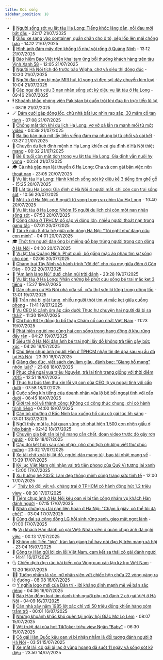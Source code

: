 ```yaml
---
title: Đời sống
sidebar_position: 18
---
```


<!-- dantri-doi-song:START -->
- 🥳 [Người sống sót vụ lật tàu Hạ Long: Tiếng khóc lặng dần, nỗi đau mới bắt đầu](https://dantri.com.vn/doi-song/nguoi-song-sot-vu-lat-tau-ha-long-tieng-khoc-lang-dan-noi-dau-moi-bat-dau-20250721154809896.htm) - 22:17 21/07/2025
- 🌁 [Giấu xe sang vào container, quấn chăn cho ô tô, xếp lốp lên mái chống bão](https://dantri.com.vn/doi-song/giau-xe-sang-vao-container-quan-chan-cho-o-to-xep-lop-len-mai-chong-bao-20250721203647526.htm) - 14:12 21/07/2025
- 👀 [Hình ảnh đám mây đen khổng lồ như vòi rồng ở Quảng Ninh](https://dantri.com.vn/doi-song/hinh-anh-dam-may-den-khong-lo-nhu-voi-rong-o-quang-ninh-20250721194927100.htm) - 13:12 21/07/2025
- 🐻 [Bảo hiểm Bảo Việt triển khai tạm ứng bồi thường khách hàng trên tàu Vịnh Xanh 58](https://dantri.com.vn/doi-song/bao-hiem-bao-viet-trien-khai-tam-ung-boi-thuong-khach-hang-tren-tau-vinh-xanh-58-20250721180916410.htm) - 12:05 21/07/2025
- 🦅 [Người Hà Nội tích đồ trước bão Wipha, chợ và siêu thị đông đúc](https://dantri.com.vn/doi-song/nguoi-ha-noi-tich-do-truoc-bao-wipha-cho-va-sieu-thi-dong-duc-20250721170254693.htm) - 10:20 21/07/2025
- 🦩 [Người đàn ông bị máy MRI hút tử vong vì đeo sợi dây chuyền kim loại](https://dantri.com.vn/doi-song/nguoi-dan-ong-bi-may-mri-hut-tu-vong-vi-deo-soi-day-chuyen-kim-loai-20250721013730812.htm) - 10:04 21/07/2025
- 🦏 [Gặp ngư dân cứu 3 nạn nhân sống sót kỳ diệu vụ lật tàu ở Hạ Long](https://dantri.com.vn/doi-song/gap-ngu-dan-cuu-3-nan-nhan-song-sot-ky-dieu-vu-lat-tau-o-ha-long-20250721162105247.htm) - 09:46 21/07/2025
- 🕴 [Khoảnh khắc phóng viên Pakistan bị cuốn trôi khi đưa tin trực tiếp lũ lụt](https://dantri.com.vn/doi-song/khoanh-khac-phong-vien-pakistan-bi-cuon-troi-khi-dua-tin-truc-tiep-lu-lut-20250721145631912.htm) - 08:18 21/07/2025
- 🪄 [Đám cưới gặp dông lốc, chủ nhà bất lực nhìn rạp sập, 30 mâm cỗ tan tành](https://dantri.com.vn/doi-song/dam-cuoi-gap-dong-loc-chu-nha-bat-luc-nhin-rap-sap-30-mam-co-tan-tanh-20250720215408925.htm) - 07:08 21/07/2025
- 🚦 [Chồng mất tích khi du lịch Hạ Long, vợ vỡ oà lần ra manh mối từ một video](https://dantri.com.vn/doi-song/chong-mat-tich-khi-du-lich-ha-long-vo-vo-oa-lan-ra-manh-moi-tu-mot-video-20250720233111553.htm) - 04:39 21/07/2025
- 🤔 [Bà lão bán quả mít lấy tiền viếng đám ma nhưng bị từ chối và cái kết](https://dantri.com.vn/doi-song/ba-lao-ban-qua-mit-lay-tien-vieng-dam-ma-nhung-bi-tu-choi-va-cai-ket-20250719173254561.htm) - 03:27 21/07/2025
- 🚦 [Chuyến du lịch định mệnh ở Hạ Long khiến cả gia đình ở Hà Nội thiệt mạng](https://dantri.com.vn/doi-song/chuyen-du-lich-dinh-menh-o-ha-long-khien-ca-gia-dinh-o-ha-noi-thiet-mang-20250720230039315.htm) - 00:32 21/07/2025
- 🐎 [Bé 6 tuổi còn mất tích trong vụ lật tàu Hạ Long: Gia đình vẫn nuôi hy vọng](https://dantri.com.vn/doi-song/be-6-tuoi-con-mat-tich-trong-vu-lat-tau-ha-long-gia-dinh-van-nuoi-hy-vong-20250720235354991.htm) - 00:24 21/07/2025
- 🎓 [Cả nhà gặp nạn lật thuyền ở Hạ Long: Cha và con gái bận việc nên thoát nạn](https://dantri.com.vn/doi-song/ca-nha-gap-nan-lat-thuyen-o-ha-long-cha-va-con-gai-ban-viec-nen-thoat-nan-20250720175548251.htm) - 23:05 20/07/2025
- 🐘 [Vụ lật tàu Hạ Long: Hành khách sống sót kỳ diệu kể 3 tiếng ôm ghế gỗ](https://dantri.com.vn/doi-song/vu-lat-tau-ha-long-hanh-khach-song-sot-ky-dieu-ke-3-tieng-om-ghe-go-20250720215333254.htm) - 15:25 20/07/2025
- 🧑‍🏫 [Lật tàu Hạ Long: Gia đình ở Hà Nội 4 người mất, chỉ còn con trai sống sót](https://dantri.com.vn/doi-song/lat-tau-ha-long-gia-dinh-o-ha-noi-4-nguoi-mat-chi-con-con-trai-song-sot-20250720164034610.htm) - 10:56 20/07/2025
- 🦒 [Một xã ở Hà Nội có 6 người tử vong trong vụ chìm tàu Hạ Long](https://dantri.com.vn/doi-song/mot-xa-o-ha-noi-co-6-nguoi-tu-vong-trong-vu-chim-tau-ha-long-20250720172728351.htm) - 10:40 20/07/2025
- 🧰 [Vụ lật tàu ở Hạ Long: Nhóm 15 người du lịch chỉ còn một nạn nhân sống sót](https://dantri.com.vn/doi-song/vu-lat-tau-o-ha-long-nhom-15-nguoi-du-lich-chi-con-mot-nan-nhan-song-sot-20250720144102238.htm) - 07:53 20/07/2025
- 🧐 [Cổng chào ở TPHCM đổ sập vì dông lớn, nhiều người thoát nạn trong gang tấc](https://dantri.com.vn/doi-song/cong-chao-o-tphcm-do-sap-vi-dong-lon-nhieu-nguoi-thoat-nan-trong-gang-tac-20250720132140375.htm) - 07:01 20/07/2025
- 🌮 [Tài xế cứu 5 đứa trẻ giữa cơn dông Hà Nội: “Tôi nghĩ như đang cứu con mình”](https://dantri.com.vn/doi-song/tai-xe-cuu-5-dua-tre-giua-con-dong-ha-noi-toi-nghi-nhu-dang-cuu-con-minh-20250720100843841.htm) - 04:01 20/07/2025
- 🎓 [Thót tim người đàn ông bị miếng gỗ bay trúng người trong cơn dông ở Hà Nội](https://dantri.com.vn/doi-song/thot-tim-nguoi-dan-ong-bi-mieng-go-bay-trung-nguoi-trong-con-dong-o-ha-noi-20250720102635992.htm) - 04:00 20/07/2025
- 🚀 [Vụ lật tàu Quảng Ninh: Phút cuối, bố gắng mặc áo phao tìm sự sống cho con](https://dantri.com.vn/doi-song/vu-lat-tau-quang-ninh-phut-cuoi-bo-gang-mac-ao-phao-tim-su-song-cho-con-20250720082622104.htm) - 02:06 20/07/2025
- 🤖 [Chàng trai Tây Ninh và hành trình &quot;đỡ đẻ&quot; cho rùa mẹ giữa đêm ở Côn Đảo](https://dantri.com.vn/doi-song/chang-trai-tay-ninh-va-hanh-trinh-do-de-cho-rua-me-giua-dem-o-con-dao-20250719190547007.htm) - 00:22 20/07/2025
- 🤩 [“Ám ảnh làng Nủ” dưới chân núi trời đánh](https://dantri.com.vn/doi-song/am-anh-lang-nu-duoi-chan-nui-troi-danh-20250717071223032.htm) - 23:28 19/07/2025
- 👹 [Vụ lật tàu ở Hạ Long: Nhân chứng kể phút cứu sống bé trai mắc kẹt 3 tiếng](https://dantri.com.vn/doi-song/vu-lat-tau-o-ha-long-nhan-chung-ke-phut-cuu-song-be-trai-mac-ket-3-tieng-20250719215148633.htm) - 15:27 19/07/2025
- 🦩 [Dân chung cư Hà Nội phá cửa sổ, cứu thợ sơn lơ lửng trong dông lốc](https://dantri.com.vn/doi-song/dan-chung-cu-ha-noi-pha-cua-so-cuu-tho-son-lo-lung-trong-dong-loc-20250719195507393.htm) - 13:01 19/07/2025
- 🧑‍🏫 [Trần nhà bị giật tung, nhiều người thót tim vì mắc kẹt giữa cuồng phong](https://dantri.com.vn/doi-song/tran-nha-bi-giat-tung-nhieu-nguoi-thot-tim-vi-mac-ket-giua-cuong-phong-20250719183300538.htm) - 11:41 19/07/2025
- 🌈 [Vụ CEO lộ cảnh ôm ấp cấp dưới: Thực hư chuyện hai người đã bị sa thải?](https://dantri.com.vn/doi-song/vu-ceo-lo-canh-om-ap-cap-duoi-thuc-hu-chuyen-hai-nguoi-da-bi-sa-thai-20250719171238958.htm) - 11:30 19/07/2025
- 💃 [Chi hơn 93 tỷ đồng tu bổ tháp Chăm cổ cao nhất Việt Nam](https://dantri.com.vn/doi-song/chi-hon-93-ty-dong-tu-bo-thap-cham-co-cao-nhat-viet-nam-20250719165128627.htm) - 11:23 19/07/2025
- 💂 [Phát hiện người mẹ cùng hai con sống trong hang động ở khu rừng đầy rắn](https://dantri.com.vn/doi-song/phat-hien-nguoi-me-cung-hai-con-song-trong-hang-dong-o-khu-rung-day-ran-20250718083317549.htm) - 04:27 19/07/2025
- 🦏 [Siêu thị ở Hà Nội dán ảnh bé trai nghi lấy đồ không trả tiền gây bức xúc](https://dantri.com.vn/doi-song/sieu-thi-o-ha-noi-dan-anh-be-trai-nghi-lay-do-khong-tra-tien-gay-buc-xuc-20250718210946270.htm) - 04:26 19/07/2025
- 🤡 [Chủ tiệm chụp ảnh người Hàn ở TPHCM nhận tin đe dọa sau vụ ẩu đả tại Hà Nội](https://dantri.com.vn/doi-song/chu-tiem-chup-anh-nguoi-han-o-tphcm-nhan-tin-de-doa-sau-vu-au-da-tai-ha-noi-20250719003617171.htm) - 23:30 18/07/2025
- 🫶 [Giảng đạo đức, viết sách dạy làm giàu, đánh bạc: “Giang hồ mạng” nhờn luật?](https://dantri.com.vn/doi-song/giang-dao-duc-viet-sach-day-lam-giau-danh-bac-giang-ho-mang-nhon-luat-20250716170805922.htm) - 23:08 18/07/2025
- 💪 [Phục chế ngai vua triều Nguyễn, trả lại tình trạng giống với thời điểm 2015](https://dantri.com.vn/doi-song/phuc-che-ngai-vua-trieu-nguyen-tra-lai-tinh-trang-giong-voi-thoi-diem-2015-20250718174104662.htm) - 12:51 18/07/2025
- 🦅 [Thực hư bức tâm thư xin lỗi vợ con của CEO lộ vụ ngoại tình với cấp dưới](https://dantri.com.vn/doi-song/thuc-hu-buc-tam-thu-xin-loi-vo-con-cua-ceo-lo-vu-ngoai-tinh-voi-cap-duoi-20250718145532499.htm) - 07:58 18/07/2025
- 🧠 [Cuộc sống kín tiếng của doanh nhân vừa lộ bê bối ngoại tình với cấp dưới](https://dantri.com.vn/doi-song/cuoc-song-kin-tieng-cua-doanh-nhan-vua-lo-be-boi-ngoai-tinh-voi-cap-duoi-20250718124823616.htm) - 06:45 18/07/2025
- 🦅 [Giới trẻ nói về thành công: Không có công thức chung, chỉ có hành trình riêng](https://dantri.com.vn/doi-song/gioi-tre-noi-ve-thanh-cong-khong-co-cong-thuc-chung-chi-co-hanh-trinh-rieng-20250716100033147.htm) - 04:00 18/07/2025
- 💪 [Cán bộ phường ở Bắc Ninh lao xuống hồ cứu cô gái lúc 5h sáng](https://dantri.com.vn/doi-song/can-bo-phuong-o-bac-ninh-lao-xuong-ho-cuu-co-gai-luc-5h-sang-20250718091239887.htm) - 03:01 18/07/2025
- 🧐 [Ngửi thấy mùi lạ, hải quan sững sờ phát hiện 1.500 con nhện giấu ở hộp bánh](https://dantri.com.vn/doi-song/ngui-thay-mui-la-hai-quan-sung-so-phat-hien-1500-con-nhen-giau-o-hop-banh-20250718080150126.htm) - 02:42 18/07/2025
- 👀 [Chuyên gia bắt rắn bị hổ mang cắn chết, đoạn video trước đó gây rợn người](https://dantri.com.vn/doi-song/chuyen-gia-bat-ran-bi-ho-mang-can-chet-doan-video-truoc-do-gay-ron-nguoi-20250718010301558.htm) - 00:19 18/07/2025
- 🎉 [Cặp đôi kết hôn sau sáp nhập, phó chủ tịch phường viết thư chúc mừng](https://dantri.com.vn/doi-song/cap-doi-ket-hon-sau-sap-nhap-pho-chu-tich-phuong-viet-thu-chuc-mung-20250717083654390.htm) - 23:02 17/07/2025
- 💂 [Xe tải chở xoài bị lật đổ, người dân mang túi, bao tải nhặt mang về](https://dantri.com.vn/doi-song/xe-tai-cho-xoai-bi-lat-do-nguoi-dan-mang-tui-bao-tai-nhat-mang-ve-20250717200031909.htm) - 13:29 17/07/2025
- 🚀 [Kỷ lục Việt Nam ghi nhận vai trò tiên phong của Quỹ Vì tương lai xanh](https://dantri.com.vn/doi-song/ky-luc-viet-nam-ghi-nhan-vai-tro-tien-phong-cua-quy-vi-tuong-lai-xanh-20250717181352763.htm) - 13:00 17/07/2025
- 👹 [Xu hướng hè 2025: Làm đẹp thông minh cùng trang sức tinh tế](https://dantri.com.vn/doi-song/xu-huong-he-2025-lam-dep-thong-minh-cung-trang-suc-tinh-te-20250717171703070.htm) - 12:00 17/07/2025
- 🪄 [Thấy bộ đội vất vả, chàng trai ở TPHCM có hành động hút 1,2 triệu view](https://dantri.com.vn/doi-song/thay-bo-doi-vat-va-chang-trai-o-tphcm-co-hanh-dong-hut-12-trieu-view-20250717145742510.htm) - 08:38 17/07/2025
- 🌁 [Tiệm chụp ảnh ở Hà Nội kêu oan vì bị tấn công nhầm vụ khách Hàn đánh người](https://dantri.com.vn/doi-song/tiem-chup-anh-o-ha-noi-keu-oan-vi-bi-tan-cong-nham-vu-khach-han-danh-nguoi-20250717114117953.htm) - 07:15 17/07/2025
- 🌋 [Nhân chứng vụ tai nạn liên hoàn ở Hà Nội: &quot;Chậm 5 giây, có thể tôi đã chết&quot;](https://dantri.com.vn/doi-song/nhan-chung-vu-tai-nan-lien-hoan-o-ha-noi-cham-5-giay-co-the-toi-da-chet-20250717092827806.htm) - 03:04 17/07/2025
- 🦆 [Cùng đại sứ cộng đồng LG hồi sinh rừng xanh, gieo mật ngọt lành](https://dantri.com.vn/doi-song/cung-dai-su-cong-dong-lg-hoi-sinh-rung-xanh-gieo-mat-ngot-lanh-20250716224224507.htm) - 01:00 17/07/2025
- 🎭 [Vụ khách Hàn đánh cô gái Việt: Nhân viên ở quán chụp ảnh đã nghỉ việc](https://dantri.com.vn/doi-song/vu-khach-han-danh-co-gai-viet-nhan-vien-o-quan-chup-anh-da-nghi-viec-20250716223838375.htm) - 00:13 17/07/2025
- 🤡 [Không chỉ Tiến &quot;bịp&quot;, tràn lan giang hồ hay nói đạo lý trên mạng xã hội](https://dantri.com.vn/doi-song/khong-chi-tien-bip-tran-lan-giang-ho-hay-noi-dao-ly-tren-mang-xa-hoi-20250716160706407.htm) - 23:04 16/07/2025
- 🦩 [Công ty Hàn gửi lời xin lỗi Việt Nam, cam kết sa thải cô gái đánh người](https://dantri.com.vn/doi-song/cong-ty-han-gui-loi-xin-loi-viet-nam-cam-ket-sa-thai-co-gai-danh-nguoi-20250716213700497.htm) - 14:41 16/07/2025
- 🌜 [Chiến dịch dọn rác bãi biển của Vingroup xác lập kỷ lục Việt Nam](https://dantri.com.vn/doi-song/chien-dich-don-rac-bai-bien-cua-vingroup-xac-lap-ky-luc-viet-nam-20250716185451845.htm) - 12:20 16/07/2025
- 🧑‍🏫 [Tưởng nhầm là rác, nữ nhân viên vứt chiếc hộp chứa 22 vòng vàng ra lề đường](https://dantri.com.vn/doi-song/tuong-nham-la-rac-nu-nhan-vien-vut-chiec-hop-chua-22-vong-vang-ra-le-duong-20250716095548956.htm) - 08:08 16/07/2025
- 🤓 [Ý nghĩa logo mới của Dân trí - lời khẳng định mạnh mẽ về bản sắc riêng](https://dantri.com.vn/doi-song/y-nghia-logo-moi-cua-dan-tri-loi-khang-dinh-manh-me-ve-ban-sac-rieng-20250716103645638.htm) - 04:36 16/07/2025
- 🤗 [Báo Hàn đồng loạt tìm danh tính người phụ nữ đánh 2 cô gái Việt ở Hà Nội](https://dantri.com.vn/doi-song/bao-han-dong-loat-tim-danh-tinh-nguoi-phu-nu-danh-2-co-gai-viet-o-ha-noi-20250716105147697.htm) - 04:09 16/07/2025
- 🦒 [Căn nhà xây năm 1985 lột xác chỉ với 50 triệu đồng khiến hàng xóm trầm trồ](https://dantri.com.vn/doi-song/can-nha-xay-nam-1985-lot-xac-chi-voi-50-trieu-dong-khien-hang-xom-tram-tro-20250715094109219.htm) - 00:01 16/07/2025
- 💂 [Những khoảnh khắc khó quên tại ngày hội Giấc Mơ Lọ Lem](https://dantri.com.vn/doi-song/nhung-khoanh-khac-kho-quen-tai-ngay-hoi-giac-mo-lo-lem-20250715150256954.htm) - 08:07 15/07/2025
- 🚀 [Vệt trượt dài của hot TikToker triệu view Ngân “Baby&quot;](https://dantri.com.vn/doi-song/vet-truot-dai-cua-hot-tiktoker-trieu-view-ngan-baby-20250715111202631.htm) - 06:30 15/07/2025
- 🐲 [Cô gái Hàn Quốc kêu oan vì bị nhận nhầm là đối tượng đánh người ở Hà Nội](https://dantri.com.vn/doi-song/co-gai-han-quoc-keu-oan-vi-bi-nhan-nham-la-doi-tuong-danh-nguoi-o-ha-noi-20250715104452200.htm) - 03:51 15/07/2025
- 🎡 [Xe mất lái, cô gái bị lạc ở vùng hoang dã suốt 11 ngày và sống sót kỳ diệu](https://dantri.com.vn/doi-song/xe-mat-lai-co-gai-bi-lac-o-vung-hoang-da-suot-11-ngay-va-song-sot-ky-dieu-20250715002456799.htm) - 23:50 14/07/2025<!-- dantri-doi-song:END -->
